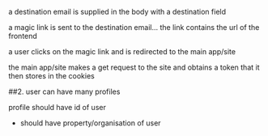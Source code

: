 <!-- auth flow  -->

<!-- urls  -->

a destination email is supplied in the body with a destination field

a magic link is sent to the destination email... the link contains the url of the frontend

a user clicks on the magic link and is redirected to the main app/site

the main app/site makes a get request to the site and obtains a token that it then stores in the cookies

##2. user can have many profiles

profile should have id of user

- should have property/organisation of user
